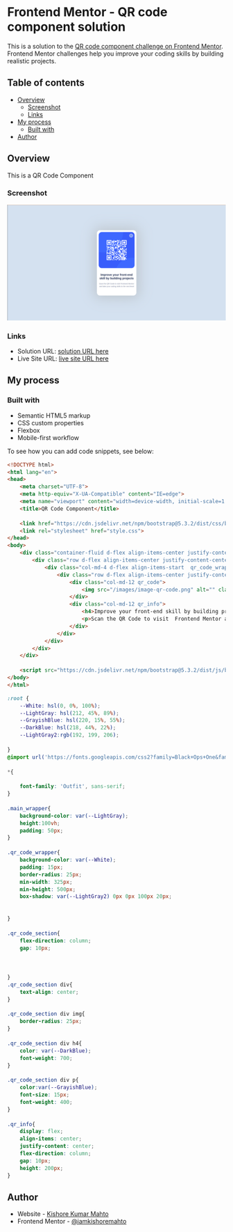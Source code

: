 # Frontend Mentor - QR code component solution

This is a solution to the [QR code component challenge on Frontend Mentor](https://www.frontendmentor.io/challenges/qr-code-component-iux_sIO_H). Frontend Mentor challenges help you improve your coding skills by building realistic projects. 

## Table of contents

- [Overview](#overview)
  - [Screenshot](#screenshot)
  - [Links](#links)
- [My process](#my-process)
  - [Built with](#built-with)
- [Author](#author)



## Overview
This is a QR Code Component 
### Screenshot

![](screenshot/desktop.png)



### Links

- Solution URL: [solution URL here](https://github.com/iamkishoremahto/gr_code_component)
- Live Site URL: [live site URL here](https://iamkishoremahto.github.io/gr_code_component/)

## My process

### Built with

- Semantic HTML5 markup
- CSS custom properties
- Flexbox
- Mobile-first workflow


To see how you can add code snippets, see below:

```html
<!DOCTYPE html>
<html lang="en">
<head>
    <meta charset="UTF-8">
    <meta http-equiv="X-UA-Compatible" content="IE=edge">
    <meta name="viewport" content="width=device-width, initial-scale=1.0">
    <title>QR Code Component</title>

    <link href="https://cdn.jsdelivr.net/npm/bootstrap@5.3.2/dist/css/bootstrap.min.css" rel="stylesheet" integrity="sha384-T3c6CoIi6uLrA9TneNEoa7RxnatzjcDSCmG1MXxSR1GAsXEV/Dwwykc2MPK8M2HN" crossorigin="anonymous">
    <link rel="stylesheet" href="style.css">
</head>
<body>
    <div class="container-fluid d-flex align-items-center justify-content-center main_wrapper">
        <div class="row d-flex align-items-center justify-content-center">
            <div class="col-md-4 d-flex align-items-start  qr_code_wrapper">
                <div class="row d-flex align-items-center justify-content-center qr_code_section">
                    <div class="col-md-12 qr_code">
                        <img src="/images/image-qr-code.png" alt="" class="img-fluid">
                    </div>
                    <div class="col-md-12 qr_info">
                        <h4>Improve your front-end skill by building projects</h4>
                        <p>Scan the QR Code to visit  Frontend Mentor and take your coding skills to the next level</p>
                    </div>
                </div>
            </div>
        </div>
    </div>
    
    <script src="https://cdn.jsdelivr.net/npm/bootstrap@5.3.2/dist/js/bootstrap.bundle.min.js" integrity="sha384-C6RzsynM9kWDrMNeT87bh95OGNyZPhcTNXj1NW7RuBCsyN/o0jlpcV8Qyq46cDfL" crossorigin="anonymous"></script>
</body>
</html>
```
```css
:root {
    --White: hsl(0, 0%, 100%);
    --LightGray: hsl(212, 45%, 89%);
    --GrayishBlue: hsl(220, 15%, 55%);
    --DarkBlue: hsl(218, 44%, 22%);
    --LightGray2:rgb(192, 199, 206);
    
}
@import url('https://fonts.googleapis.com/css2?family=Black+Ops+One&family=Nunito&family=Outfit:wght@100;200;300;400;500;600;700;800;900&family=Poppins:ital,wght@0,100;0,200;0,300;0,400;0,500;0,600;0,700;0,800;0,900;1,100;1,200;1,300;1,400;1,500;1,600;1,700;1,800;1,900&family=Ubuntu:ital,wght@0,300;0,400;0,500;0,700;1,300;1,400;1,500;1,700&family=Urbanist:ital,wght@0,100;0,200;0,300;0,400;0,500;0,600;0,700;0,800;0,900;1,100;1,200;1,300;1,400;1,500;1,600;1,700;1,800;1,900&display=swap');

*{

    font-family: 'Outfit', sans-serif;
}

.main_wrapper{
    background-color: var(--LightGray);
    height:100vh;
    padding: 50px;
}

.qr_code_wrapper{
    background-color: var(--White);
    padding: 15px;
    border-radius: 25px;
    min-width: 325px;
    min-height: 500px;
    box-shadow: var(--LightGray2) 0px 0px 100px 20px;
    
    
}

.qr_code_section{
    flex-direction: column;
    gap: 10px;
    

    
}
.qr_code_section div{
    text-align: center;
}

.qr_code_section div img{
    border-radius: 25px;
}

.qr_code_section div h4{
    color: var(--DarkBlue);
    font-weight: 700;
}

.qr_code_section div p{
    color:var(--GrayishBlue);
    font-size: 15px;
    font-weight: 400;
}

.qr_info{
    display: flex;
    align-items: center;
    justify-content: center;
    flex-direction: column;
    gap: 10px;
    height: 200px;
}
```


## Author

- Website - [Kishore Kumar Mahto](https://github.com/iamkishoremahto)
- Frontend Mentor - [@iamkishoremahto](https://www.frontendmentor.io/profile/iamkishoremahto)

